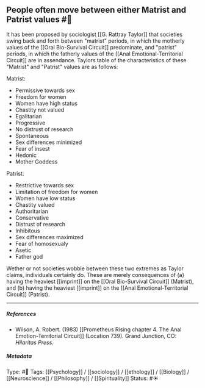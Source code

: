 ## People often move between either Matrist and Patrist values  #🧠 

It has been proposed by sociologist [[G. Rattray Taylor]] that societies swing back and forth between "matrist" periods, in which the motherly values of the [[Oral Bio-Survival Circuit]] predominate, and "patrist" periods, in which the fatherly values of the [[Anal Emotional-Territorial Circuit]] are in assendance. Taylors table of the characteristics of these "Matrist" and "Patrist" values are as follows:

Matrist: 

- Permissive towards sex
- Freedom for women
- Women have high status
- Chastity not valued
- Egalitarian
- Progressive
- No distrust of research
- Spontaneous
- Sex differences minimized
- Fear of insest
- Hedonic
- Mother Goddess

Patrist:

 - Restrictive towards sex
 - Limitation of freedom for women
 - Women have low status
 - Chastity valued
 - Authoritarian
 - Conservative
 - Distrust of research
 - Inhibitous 
 - Sex differences maximized
 - Fear of homosexualy
 - Asetic
 - Father god

Wether or not societies wobble between these two extremes as Taylor claims, individuals certainly do. These are merely consequences of (a) having the heaviest [[imprint]] on the [[Oral Bio-Survival Circuit]] (Matrist), and (b) having the heaviest [[imprint]] on the [[Anal Emotional-Territorial Circuit]] (Patrist).

___

##### References

- Wilson, A. Robert. (1983) [[Prometheus Rising chapter 4. The Anal Emotion-Territorial Circuit]] (Location 739). Grand Junction, CO: _Hilaritas Press_.

##### Metadata

Type: #🔴 
Tags: [[Psychology]] / [[sociology]] / [[ethology]] / [[Biology]] / [[Neuroscience]] / [[Philosophy]] / [[Spirituality]] 
Status: #☀️ 